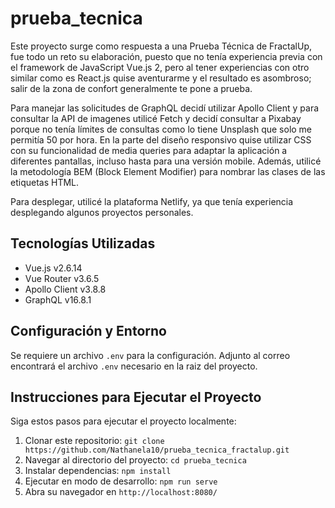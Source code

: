 # prueba_tecnica

Este proyecto surge como respuesta a una Prueba Técnica de FractalUp, 
fue todo un reto su elaboración, puesto que no tenía experiencia previa
con el framework de JavaScript Vue.js 2, pero al tener experiencias con
otro similar como es React.js quise aventurarme y el resultado es
asombroso; salir de la zona de confort generalmente te pone a prueba.

Para manejar las solicitudes de GraphQL decidí utilizar Apollo Client y 
para consultar la API de imagenes utilicé Fetch y decidí consultar a 
Pixabay porque no tenía límites de consultas como lo tiene Unsplash que
solo me permitía 50 por hora. En la parte del diseño responsivo quise 
utilizar CSS con su funcionalidad de media queries para adaptar la 
aplicación a diferentes pantallas, incluso hasta para una versión mobile. 
Además, utilicé la metodología BEM (Block Element Modifier) para nombrar 
las clases de las etiquetas HTML.

Para desplegar, utilicé la plataforma Netlify, ya que tenía experiencia
desplegando algunos proyectos personales.

## Tecnologías Utilizadas

- Vue.js v2.6.14
- Vue Router v3.6.5
- Apollo Client v3.8.8
- GraphQL v16.8.1

## Configuración y Entorno

Se requiere un archivo `.env` para la configuración. Adjunto al correo
encontrará el archivo `.env` necesario en la raiz del proyecto.

## Instrucciones para Ejecutar el Proyecto

Siga estos pasos para ejecutar el proyecto localmente:

1. Clonar este repositorio: `git clone https://github.com/Nathanela10/prueba_tecnica_fractalup.git`
2. Navegar al directorio del proyecto: `cd prueba_tecnica`
3. Instalar dependencias: `npm install`
4. Ejecutar en modo de desarrollo: `npm run serve`
5. Abra su navegador en `http://localhost:8080/`